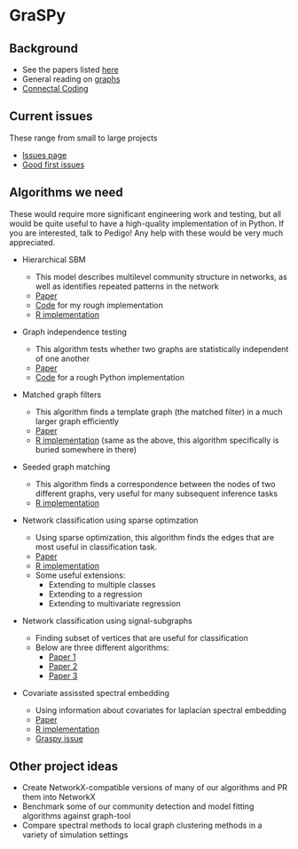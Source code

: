 # GraSPy

## Background 
 - See the papers listed [here](https://neurodata.io/graspy/)
 - General reading on [graphs](https://github.com/NeuroDataDesign/resources/blob/master/graphs.md)
 - [Connectal Coding](https://www.sciencedirect.com/science/article/pii/S0959438818301430)
 
## Current issues
These range from small to large projects
 - [Issues page](https://github.com/neurodata/graspy/issues)
 - [Good first issues](https://github.com/neurodata/graspy/issues?q=is%3Aopen+is%3Aissue+label%3A%22good+first+issue%22)
 
## Algorithms we need
These would require more significant engineering work and testing, but all would be quite useful to have a high-quality implementation of in Python. If you are interested, talk to Pedigo! Any help with these would be very much appreciated.
 - Hierarchical SBM
    - This model describes multilevel community structure in networks, as well as identifies repeated patterns in the network
    - [Paper](https://arxiv.org/pdf/1503.02115.pdf)
    - [Code](https://github.com/neurodata/graspy/blob/18c34bc224b15b93d1d6b809515ac3f8e5733aa5/graspy/models/sbm.py#L497) for my rough implementation
    - [R implementation](http://www.cis.jhu.edu/~parky/HSBM/)
 - Graph independence testing 
    - This algorithm tests whether two graphs are statistically independent of one another 
    - [Paper](https://arxiv.org/abs/1906.03661)
    - [Code](https://github.com/junhaobearxiong/graph_independence_test) for a rough Python implementation
 - Matched graph filters
    - This algorithm finds a template graph (the matched filter) in a much larger graph efficiently
    - [Paper](https://arxiv.org/pdf/1803.02423.pdf)
    - [R implementation](https://github.com/dpmcsuss/iGraphMatch/tree/dev) (same as the above, this algorithm specifically is buried somewhere in there)
 - Seeded graph matching
    - This algorithm finds a correspondence between the nodes of two different graphs, very useful for many subsequent inference tasks
    - [R implementation](https://github.com/dpmcsuss/iGraphMatch/tree/dev)
 
 - Network classification using sparse optimzation
    - Using sparse optimization, this algorithm finds the edges that are most useful in classification task.
    - [Paper](https://arxiv.org/abs/1701.08140)
    - [R implementation](https://github.com/jesusdaniel/graphclass)
    - Some useful extensions:
      - Extending to multiple classes
      - Extending to a regression 
      - Extending to multivariate regression
 
 - Network classification using signal-subgraphs
    - Finding subset of vertices that are useful for classification
    - Below are three different algorithms:
      - [Paper 1](https://arxiv.org/abs/1108.1427)
      - [Paper 2](https://arxiv.org/abs/1801.07683v1)
      - [Paper 3](https://arxiv.org/abs/1804.09567)
        
 - Covariate assissted spectral embedding
    - Using information about covariates for laplacian spectral embedding
    - [Paper](https://academic.oup.com/biomet/article/104/2/361/3074977)
    - [R implementation](https://github.com/norbertbin/SpecClustPack)
    - [Graspy issue](https://github.com/neurodata/graspy/issues/134)
    

## Other project ideas 
 - Create NetworkX-compatible versions of many of our algorithms and PR them into NetworkX
 - Benchmark some of our community detection and model fitting algorithms against graph-tool 
 - Compare spectral methods to local graph clustering methods in a variety of simulation settings 
